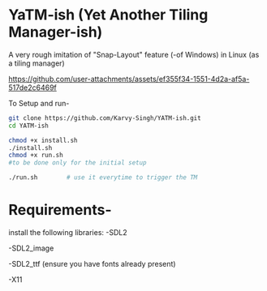 # YaTM-ish (Yet Another Tiling Manager-ish)
A very rough imitation of "Snap-Layout" feature (-of Windows) in Linux (as a tiling manager)



https://github.com/user-attachments/assets/ef355f34-1551-4d2a-af5a-517de2c6469f



To Setup and run-
```bash
git clone https://github.com/Karvy-Singh/YATM-ish.git
cd YATM-ish
```
```bash
chmod +x install.sh
./install.sh
chmod +x run.sh
#to be done only for the initial setup
```
```bash
./run.sh        # use it everytime to trigger the TM
```
# Requirements-
install the following libraries:
-SDL2

-SDL2_image

-SDL2_ttf (ensure you have fonts already present)

-X11

